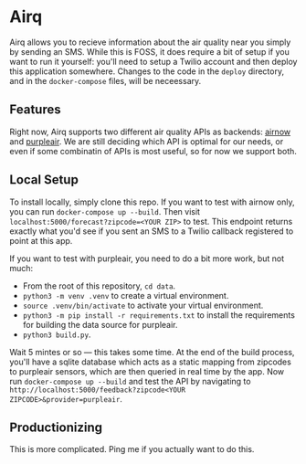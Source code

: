 # Airq

Airq allows you to recieve information about the air quality near you simply by sending an SMS. While this is FOSS, it does require a bit of setup if you want to run it yourself: you'll need to setup a Twilio account and then deploy this application somewhere. Changes to the code in the `deploy` directory, and in the `docker-compose` files,  will be neceessary.


## Features

Right now, Airq supports two different air quality APIs as backends: [airnow](https://docs.airnowapi.org/) and [purpleair](https://docs.google.com/document/d/15ijz94dXJ-YAZLi9iZ_RaBwrZ4KtYeCy08goGBwnbCU/edit?usp=sharing). We are still deciding which API is optimal for our needs, or even if some combinatin of APIs is most useful, so for now we support both.


## Local Setup

To install locally, simply clone this repo. If you want to test with airnow only, you can run `docker-compose up --build`. Then visit `localhost:5000/forecast?zipcode=<YOUR ZIP>` to test. This endpoint returns exactly what you'd see if you sent an SMS to a Twilio callback registered to point at this app.

If you want to test with purpleair, you need to do a bit more work, but not much:
* From the root of this repository, `cd data`.
* `python3 -m venv .venv` to create a virtual environment.
* `source .venv/bin/activate` to activate your virtual environment.
* `python3 -m pip install -r requirements.txt` to install the requirements for building the data source for purpleair.
* `python3 build.py`.

Wait 5 mintes or so — this takes some time. At the end of the build process, you'll have a sqlite database which acts as a static mapping from zipcodes to purpleair sensors, which are then queried in real time by the app. Now run `docker-compose up --build` and test the API by navigating to `http://localhost:5000/feedback?zipcode<YOUR ZIPCODE>&provider=purpleair`.


## Productionizing

This is more complicated. Ping me if you actually want to do this.
